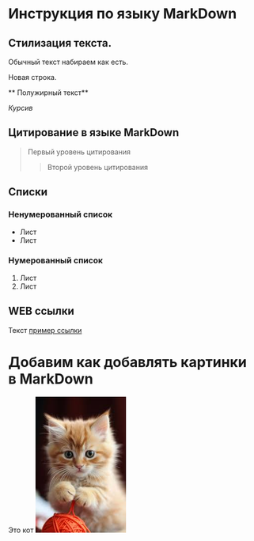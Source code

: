 # Инструкция по языку MarkDown

## Стилизация текста.
Обычный текст набираем как есть.

Новая строка.

** Полужирный текст**

*Курсив* 

## Цитирование в языке MarkDown
> Первый уровень цитирования 
>> Второй уровень цитирования 

## Списки 
### Ненумерованный список 
* Лист 
* Лист

### Нумерованный список 
1. Лист
2. Лист 

## WEB ссылки
Текст [пример ссылки](http.example.com "Всплывающая подсказка")

# Добавим как добавлять картинки в MarkDown
Это кот
![Это кот](cat.jpg.png)


